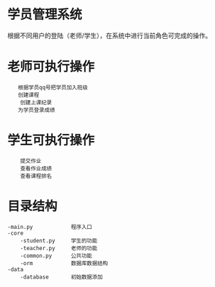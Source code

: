 # 学员管理系统

根据不同用户的登陆（老师/学生），在系统中进行当前角色可完成的操作。

# 老师可执行操作
```
　　根据学员qq号把学员加入班级
　　创建课程
    创建上课纪录
　　为学员登录成绩
```
# 学生可执行操作
```
    提交作业
    查看作业成绩
    查看课程排名
```

# 目录结构
```
-main.py            程序入口
-core               
    -student.py     学生的功能
    -teacher.py     老师的功能
    -common.py      公共功能
    -orm            数据库数据结构
-data               
    -database       初始数据添加
```
